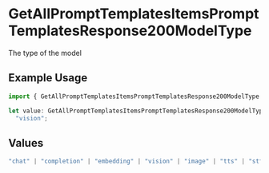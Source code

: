 # GetAllPromptTemplatesItemsPromptTemplatesResponse200ModelType

The type of the model

## Example Usage

```typescript
import { GetAllPromptTemplatesItemsPromptTemplatesResponse200ModelType } from "@orq-ai/node/models/operations";

let value: GetAllPromptTemplatesItemsPromptTemplatesResponse200ModelType =
  "vision";
```

## Values

```typescript
"chat" | "completion" | "embedding" | "vision" | "image" | "tts" | "stt" | "rerank" | "moderations"
```